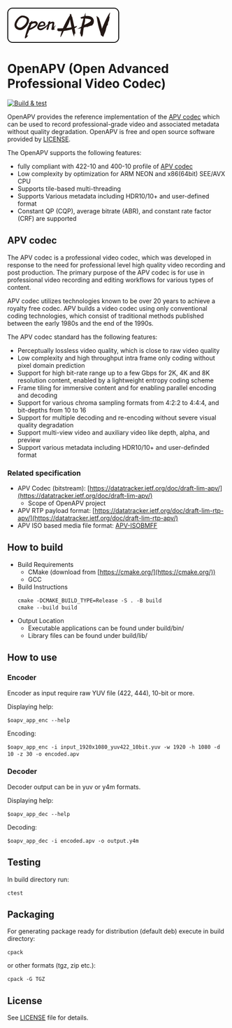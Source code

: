 ![OAPV](/readme/img/oapv_logo_bar_256.png)
# OpenAPV (Open Advanced Professional Video Codec)

[![Build & test](https://github.com/cpncf/apv/actions/workflows/build.yml/badge.svg)](https://github.com/cpncf/apv/actions/workflows/build.yml)

OpenAPV provides the reference implementation of the [APV codec](#apv-codec) which can be used to record professional-grade video and associated metadata without quality degradation. OpenAPV is free and open source software provided by [LICENSE](#license).

The OpenAPV supports the following features:

- fully compliant with 422-10 and 400-10 profile of [APV codec](#apv-codec)
- Low complexity by optimization for ARM NEON and x86(64bit) SEE/AVX CPU
- Supports tile-based multi-threading
- Supports Various metadata including HDR10/10+ and user-defined format
- Constant QP (CQP), average bitrate (ABR), and constant rate factor (CRF) are supported


## APV codec
The APV codec is a professional video codec, which was developed in response to the need for professional level high quality video recording and post production. The primary purpose of the APV codec is for use in professional video recording and editing workflows for various types of content. 

APV codec utilizes technologies known to be over 20 years to achieve a royalty free codec. APV builds a video codec using only conventional coding technologies, which consist of traditional methods published between the early 1980s and the end of the 1990s.

The APV codec standard has the following features:

- Perceptually lossless video quality, which is close to raw video quality
- Low complexity and high throughput intra frame only coding without pixel domain prediction
- Support for high bit-rate range up to a few Gbps for 2K, 4K and 8K resolution content, enabled by a lightweight entropy coding scheme
- Frame tiling for immersive content and for enabling parallel encoding and decoding
- Support for various chroma sampling formats from 4:2:2 to 4:4:4, and bit-depths from 10 to 16
- Support for multiple decoding and re-encoding without severe visual quality degradation
- Support multi-view video and auxiliary video like depth, alpha, and preview
- Support various metadata including HDR10/10+ and user-definded format

### Related specification
- APV Codec (bitstream): [https://datatracker.ietf.org/doc/draft-lim-apv/](https://datatracker.ietf.org/doc/draft-lim-apv/)
  - Scope of OpenAPV project
- APV RTP payload format: [https://datatracker.ietf.org/doc/draft-lim-rtp-apv/](https://datatracker.ietf.org/doc/draft-lim-rtp-apv/)
- APV ISO based media file format: [APV-ISOBMFF](/readme/apv_isobmff.md)

## How to build
- Build Requirements
  - CMake (download from [https://cmake.org/](https://cmake.org/))
  - GCC
- Build Instructions
  ```
  cmake -DCMAKE_BUILD_TYPE=Release -S . -B build
  cmake --build build
  ```
- Output Location
  - Executable applications can be found under build/bin/
  - Library files can be found under build/lib/

## How to use
### Encoder

Encoder as input require raw YUV file (422, 444), 10-bit or more.

Displaying help:

    $oapv_app_enc --help

Encoding:

    $oapv_app_enc -i input_1920x1080_yuv422_10bit.yuv -w 1920 -h 1080 -d 10 -z 30 -o encoded.apv

### Decoder

Decoder output can be in yuv or y4m formats.

Displaying help:

    $oapv_app_dec --help

Decoding:

    $oapv_app_dec -i encoded.apv -o output.y4m

## Testing

In build directory run:
```
ctest
```

## Packaging

For generating package ready for distribution (default deb) execute in build directory:
```
cpack
```
or other formats (tgz, zip etc.):
```
cpack -G TGZ
```

## License

See [LICENSE](LICENSE) file for details.

